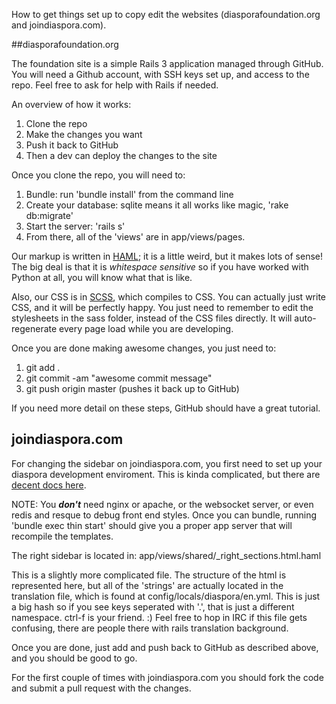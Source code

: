 How to get things set up to copy edit the websites (diasporafoundation.org and joindiaspora.com).

##diasporafoundation.org

The foundation site is a simple Rails 3 application managed through GitHub. You will need a Github account, with SSH keys set up, and access to the repo.  Feel free to ask for help with Rails if needed.

An overview of how it works:

1. Clone the repo
2. Make the changes you want
3. Push it back to GitHub  
4. Then a dev can deploy the changes to the site
  
  
Once you clone the repo, you will need to:

1. Bundle: run 'bundle install' from the command line
2. Create your database: sqlite means it all works like magic, 'rake db:migrate'
3. Start the server: 'rails s'  
4. From there, all of the 'views' are in app/views/pages.  

Our markup is written in [HAML](http://haml-lang.com/); it is a little weird, but it makes lots of sense!  The big deal is that it is _whitespace sensitive_ so if you have worked with Python at all, you will know what that is like.

Also, our CSS is in [SCSS](http://sass-lang.com/), which compiles to CSS.  You can actually just write CSS, and it will be perfectly happy.  You just need to remember to edit the stylesheets in the sass folder, instead of the CSS files directly.  It will auto-regenerate every page load while you are developing. 

Once you are done making awesome changes, you just need to: 

1. git add .
2. git commit -am "awesome commit message"
3. git push origin master (pushes it back up to GitHub)

If you need more detail on these steps, GitHub should have a great tutorial.



## joindiaspora.com

For changing the sidebar on joindiaspora.com, you first need to set up your diaspora development enviroment.  This is kinda complicated, but there are [decent docs here](https://github.com/diaspora/diaspora/wiki/Installing-and-Running-Diaspora).

NOTE: You **_don't_** need nginx or apache, or the websocket server, or even redis and resque to debug front end styles.  Once you can bundle, running 'bundle exec thin start' should give you a proper app server that will recompile the templates. 

The right sidebar is located in: 
app/views/shared/_right_sections.html.haml

This is a slightly more complicated file.  The structure of the html is represented here, but all of the 'strings' are actually located in the translation file, which is found at config/locals/diaspora/en.yml.  This is just a big hash so if you see keys seperated with '.', that is just a different namespace.  ctrl-f is your friend. :)  Feel free to hop in IRC if this file gets confusing, there are people there with rails translation background.

Once you are done, just add and push back to GitHub as described above, and you should be good to go.  

For the first couple of times with joindiaspora.com you should fork the code and submit a pull request with the changes.